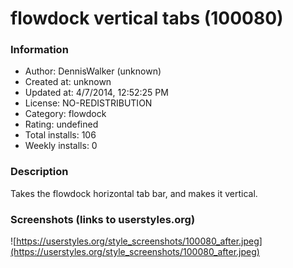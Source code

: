 # flowdock vertical tabs (100080)

### Information
- Author: DennisWalker (unknown)
- Created at: unknown
- Updated at: 4/7/2014, 12:52:25 PM
- License: NO-REDISTRIBUTION
- Category: flowdock
- Rating: undefined
- Total installs: 106
- Weekly installs: 0


### Description
Takes the flowdock horizontal tab bar, and makes it vertical.


### Screenshots (links to userstyles.org)
![https://userstyles.org/style_screenshots/100080_after.jpeg](https://userstyles.org/style_screenshots/100080_after.jpeg)


